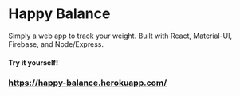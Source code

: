 # Happy Balance

Simply a web app to track your weight. Built with React, Material-UI, Firebase, and Node/Express. 

#### Try it yourself!

### https://happy-balance.herokuapp.com/
